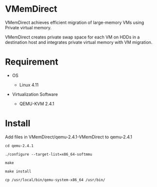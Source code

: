 # VMemDirect
VMemDirect achieves efficient migration of large-memory VMs using Private virtual memory.

VMemDirect creates private swap space for each VM on HDDs in a destination host and integrates private virtual memory
with VM migration. 

# Requirement
- OS
  - Linux 4.11

- Virtualization Software
  - QEMU-KVM 2.4.1

# Install
Add files in VMemDirect/qemu-2.4.1-VMemDirect to qemu-2.4.1

`cd qemu-2.4.1`

`./configure --target-list=x86_64-softmmu`

`make`

`make install`

`cp /usr/local/bin/qemu-system-x86_64 /usr/bin/`
